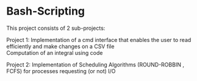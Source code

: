 # Bash-Scripting

This project consists of 2 sub-projects:

Project 1: Implementation of a cmd interface that enables the user to read efficiently and make changes on a CSV file <br>
           Computation of an integral using code  <br/>

Project 2: Implementation of Scheduling Algorithms (ROUND-ROBBIN , FCFS) for processes requesting (or not) I/O
